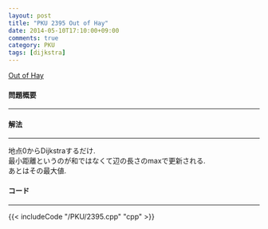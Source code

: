 ```yaml
---
layout: post
title: "PKU 2395 Out of Hay"
date: 2014-05-10T17:10:00+09:00
comments: true
category: PKU
tags: [dijkstra]
---
```


[Out of Hay](http://poj.org/problem?id=2395)

#### 問題概要

****

#### 解法

****

地点0からDijkstraするだけ.  
最小距離というのが和ではなくて辺の長さのmaxで更新される.  
あとはその最大値.  

#### コード

****

{{< includeCode "/PKU/2395.cpp" "cpp" >}}

